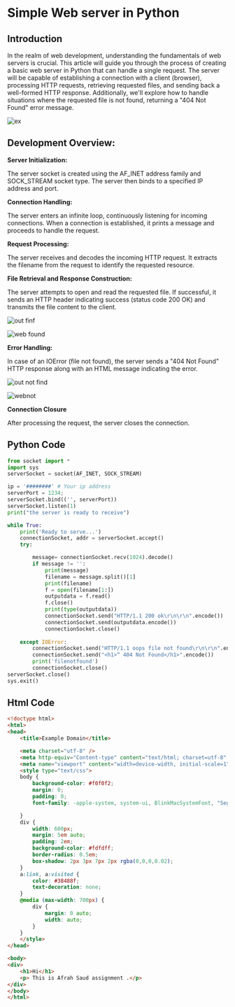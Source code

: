 # Simple Web server in Python

## Introduction

In the realm of web development, understanding the fundamentals of web servers is crucial. This article will guide you through the process of creating a basic web server in Python that can handle a single request. The server will be capable of establishing a connection with a client (browser), processing HTTP requests, retrieving requested files, and sending back a well-formed HTTP response. Additionally, we'll explore how to handle situations where the requested file is not found, returning a "404 Not Found" error message.

![ex](https://github.com/AfrahSaud36/WebServer/assets/138797663/f1fbc8e2-d667-4ed0-bd29-9dcb9729ac21)


## Development Overview:

**Server Initialization:**

The server socket is created using the AF_INET address family and SOCK_STREAM socket type. The server then binds to a specified IP address and port.

**Connection Handling:**

The server enters an infinite loop, continuously listening for incoming connections. When a connection is established, it prints a message and proceeds to handle the request.

**Request Processing:**

The server receives and decodes the incoming HTTP request. It extracts the filename from the request to identify the requested resource.

**File Retrieval and Response Construction:**

The server attempts to open and read the requested file. If successful, it sends an HTTP header indicating success (status code 200 OK) and transmits the file content to the client.

![out finf](https://github.com/AfrahSaud36/WebServer/assets/138797663/edc7e051-9544-4bff-877b-2d56b56b4969)

![web found](https://github.com/AfrahSaud36/WebServer/assets/138797663/b6a627fc-fb5d-47c5-b7ad-00f48ce3581f)





**Error Handling:**

In case of an IOError (file not found), the server sends a "404 Not Found" HTTP response along with an HTML message indicating the error.

![out not find](https://github.com/AfrahSaud36/WebServer/assets/138797663/7a2df69a-ea4c-45bd-b657-b2718be0d2da)

![webnot](https://github.com/AfrahSaud36/WebServer/assets/138797663/7e35dae5-7497-4e33-bb2e-8d07fd892a81)


**Connection Closure**

After processing the request, the server closes the connection.

## Python Code
```python
from socket import *
import sys 
serverSocket = socket(AF_INET, SOCK_STREAM)

ip = '########' # Your ip address
serverPort = 1234;
serverSocket.bind(('', serverPort))
serverSocket.listen(1)
print("the server is ready to receive")

while True:
    print('Ready to serve...')
    connectionSocket, addr = serverSocket.accept()
    try:

        message= connectionSocket.recv(1024).decode()
        if message != '':
            print(message)
            filename = message.split()[1]
            print(filename)
            f = open(filename[1:])
            outputdata = f.read()
            f.close()
            print(type(outputdata))
            connectionSocket.send("HTTP/1.1 200 ok\r\n\r\n".encode())
            connectionSocket.send(outputdata.encode())
            connectionSocket.close()
          
    except IOError:
        connectionSocket.send("HTTP/1.1 oops file not found\r\n\r\n".encode())
        connectionSocket.send("<h1>“ 404 Not Found</h1>".encode())
        print('filenotfound')
        connectionSocket.close()
serverSocket.close()
sys.exit()

```

## Html Code
```html
<!doctype html>
<html>
<head>
    <title>Example Domain</title>

    <meta charset="utf-8" />
    <meta http-equiv="Content-type" content="text/html; charset=utf-8" />
    <meta name="viewport" content="width=device-width, initial-scale=1" />
    <style type="text/css">
    body {
        background-color: #f0f0f2;
        margin: 0;
        padding: 0;
        font-family: -apple-system, system-ui, BlinkMacSystemFont, "Segoe UI", "Open Sans", "Helvetica Neue", Helvetica, Arial, sans-serif;

    }
    div {
        width: 600px;
        margin: 5em auto;
        padding: 2em;
        background-color: #fdfdff;
        border-radius: 0.5em;
        box-shadow: 2px 3px 7px 2px rgba(0,0,0,0.02);
    }
    a:link, a:visited {
        color: #38488f;
        text-decoration: none;
    }
    @media (max-width: 700px) {
        div {
            margin: 0 auto;
            width: auto;
        }
    }
    </style>
</head>

<body>
<div>
    <h1>Hi</h1>
    <p> This is Afrah Saud assignment .</p>
</div>
</body>
</html>
```
